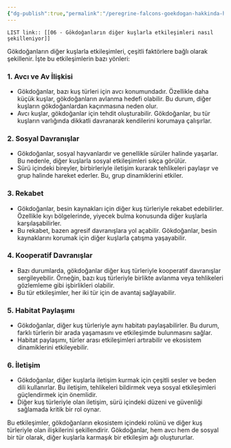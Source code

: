 ```yaml
---
{"dg-publish":true,"permalink":"/peregrine-falcons-goekdogan-hakkinda-hersey/goekdogan-sss/06-goekdoganlarin-diger-kuslarla-etkilesimleri-nasil-sekilleniyor/"}
---
```


`LIST link:: [[06 - Gökdoğanların diğer kuşlarla etkileşimleri nasıl şekilleniyor]] `

Gökdoğanların diğer kuşlarla etkileşimleri, çeşitli faktörlere bağlı olarak şekillenir. İşte bu etkileşimlerin bazı yönleri:

### 1. **Avcı ve Av İlişkisi**
- Gökdoğanlar, bazı kuş türleri için avcı konumundadır. Özellikle daha küçük kuşlar, gökdoğanların avlanma hedefi olabilir. Bu durum, diğer kuşların gökdoğanlardan kaçınmasına neden olur.
- Avcı kuşlar, gökdoğanlar için tehdit oluşturabilir. Gökdoğanlar, bu tür kuşların varlığında dikkatli davranarak kendilerini korumaya çalışırlar.

### 2. **Sosyal Davranışlar**
- Gökdoğanlar, sosyal hayvanlardır ve genellikle sürüler halinde yaşarlar. Bu nedenle, diğer kuşlarla sosyal etkileşimleri sıkça görülür.
- Sürü içindeki bireyler, birbirleriyle iletişim kurarak tehlikeleri paylaşır ve grup halinde hareket ederler. Bu, grup dinamiklerini etkiler.

### 3. **Rekabet**
- Gökdoğanlar, besin kaynakları için diğer kuş türleriyle rekabet edebilirler. Özellikle kıyı bölgelerinde, yiyecek bulma konusunda diğer kuşlarla karşılaşabilirler.
- Bu rekabet, bazen agresif davranışlara yol açabilir. Gökdoğanlar, besin kaynaklarını korumak için diğer kuşlarla çatışma yaşayabilir.

### 4. **Kooperatif Davranışlar**
- Bazı durumlarda, gökdoğanlar diğer kuş türleriyle kooperatif davranışlar sergileyebilir. Örneğin, bazı kuş türleriyle birlikte avlanma veya tehlikeleri gözlemleme gibi işbirlikleri olabilir.
- Bu tür etkileşimler, her iki tür için de avantaj sağlayabilir.

### 5. **Habitat Paylaşımı**
- Gökdoğanlar, diğer kuş türleriyle aynı habitatı paylaşabilirler. Bu durum, farklı türlerin bir arada yaşamasını ve etkileşimde bulunmasını sağlar.
- Habitat paylaşımı, türler arası etkileşimleri artırabilir ve ekosistem dinamiklerini etkileyebilir.

### 6. **İletişim**
- Gökdoğanlar, diğer kuşlarla iletişim kurmak için çeşitli sesler ve beden dili kullanırlar. Bu iletişim, tehlikeleri bildirmek veya sosyal etkileşimleri güçlendirmek için önemlidir.
- Diğer kuş türleriyle olan iletişim, sürü içindeki düzeni ve güvenliği sağlamada kritik bir rol oynar.

Bu etkileşimler, gökdoğanların ekosistem içindeki rolünü ve diğer kuş türleriyle olan ilişkilerini şekillendirir. Gökdoğanlar, hem avcı hem de sosyal bir tür olarak, diğer kuşlarla karmaşık bir etkileşim ağı oluştururlar.
